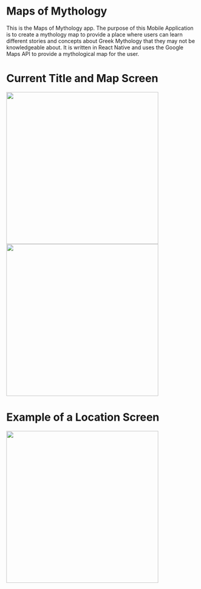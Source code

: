 # Maps of Mythology
This is the Maps of Mythology app. The purpose of this Mobile Application is to create a mythology map to provide a place where users can learn different stories and concepts about Greek Mythology that they may not be knowledgeable about. It is written in React Native and uses the Google Maps API to provide a mythological map for the user.

# Current Title and Map Screen
<img src ="https://github.com/Jeffreyricketts/MapsofMythology_Navigation/assets/54014269/1e13c1ec-31f4-4ddf-a412-08c6fa655f1c" width="400">
<img src ="https://github.com/Jeffreyricketts/MapsofMythology_Navigation/assets/54014269/c9f2fee8-69e8-4ee0-88ed-f6a07e20a3f4" width="400">

# Example of a Location Screen
<img src ="https://github.com/Jeffreyricketts/MapsofMythology_Navigation/assets/54014269/a796add9-0fa3-41ea-ac42-a62c39214f83)" width="400">
